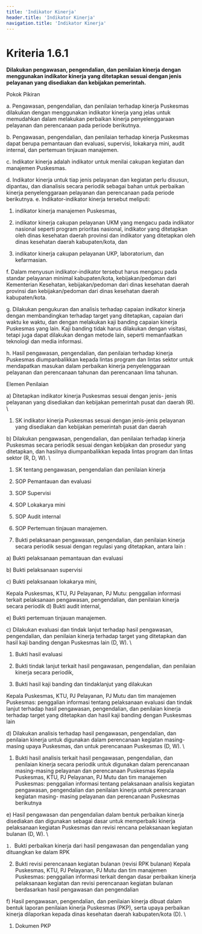 ```yaml
---
title: 'Indikator Kinerja'
header.title: 'Indikator Kinerja'
navigation.title: 'Indikator Kinerja'
---
```


# Kriteria 1.6.1 
**Dilakukan pengawasan, pengendalian, dan penilaian kinerja dengan menggunakan indikator kinerja yang ditetapkan sesuai dengan jenis pelayanan yang disediakan dan kebijakan pemerintah.** 



Pokok Pikiran 

a. Pengawasan, pengendalian, dan penilaian terhadap kinerja Puskesmas dilakukan dengan menggunakan indikator kinerja yang jelas untuk memudahkan dalam melakukan perbaikan kinerja penyelenggaraan pelayanan dan perencanaan pada periode berikutnya. 

b. Pengawasan, pengendalian, dan penilaian terhadap kinerja Puskesmas dapat berupa pemantauan dan evaluasi, supervisi, lokakarya mini, audit internal, dan pertemuan tinjauan manajemen. 

c. Indikator kinerja adalah indikator untuk menilai cakupan kegiatan dan manajemen Puskesmas. 

d. Indikator kinerja untuk tiap jenis pelayanan dan kegiatan perlu disusun, dipantau, dan dianalisis secara periodik sebagai bahan untuk perbaikan kinerja penyelenggaraan pelayanan dan perencanaan pada periode berikutnya. 
e. Indikator-indikator kinerja tersebut meliputi: 

1. indikator kinerja manajemen Puskesmas, 

2. indikator kinerja cakupan pelayanan UKM yang mengacu pada indikator nasional seperti program prioritas nasional, indikator yang ditetapkan oleh dinas kesehatan daerah provinsi dan indikator yang ditetapkan oleh dinas kesehatan daerah kabupaten/kota, dan 

3. indikator kinerja cakupan pelayanan UKP, laboratorium, dan kefarmasian. 

f. Dalam menyusun indikator-indikator tersebut harus mengacu pada standar pelayanan minimal kabupaten/kota, kebijakan/pedoman dari Kementerian Kesehatan, kebijakan/pedoman dari dinas kesehatan  	daerah 	provinsi 	dan kebijakan/pedoman dari dinas kesehatan daerah kabupaten/kota. 

g. Dilakukan pengukuran dan analisis terhadap capaian indikator kinerja dengan membandingkan terhadap target yang ditetapkan, capaian dari waktu ke waktu, dan dengan melakukan kaji banding capaian kinerja Puskesmas yang lain. Kaji banding tidak harus dilakukan dengan visitasi, tetapi juga dapat dilakukan dengan metode lain, seperti memanfaatkan teknologi dan media informasi. 

h. Hasil pengawasan, pengendalian, dan penilaian terhadap kinerja Puskesmas diumpanbalikkan kepada lintas program dan lintas sektor untuk mendapatkan masukan dalam perbaikan kinerja penyelenggaraan pelayanan dan perencanaan tahunan dan perencanaan lima tahunan. 

Elemen Penilaian 




 a) Ditetapkan indikator kinerja Puskesmas sesuai dengan jenis- jenis pelayanan yang disediakan dan kebijakan pemerintah pusat dan daerah (R).  \




1. SK indikator kinerja Puskesmas sesuai dengan jenis-jenis pelayanan yang disediakan dan kebijakan pemerintah pusat dan daerah 




 b) Dilakukan pengawasan, pengendalian, dan penilaian terhadap kinerja Puskesmas secara periodik sesuai dengan kebijakan dan prosedur yang ditetapkan, dan hasilnya diumpanbalikkan kepada lintas program dan lintas sektor (R, D, W).  \




1. SK tentang pengawasan, pengendalian dan penilaian kinerja 

2. SOP Pemantauan dan evaluasi 

3. SOP Supervisi 

4. SOP Lokakarya mini 

5. SOP Audit internal 

6. SOP Pertemuan tinjauan manajemen. 
1. Bukti pelaksanaan pengawasan, pengendalian, dan penilaian kinerja secara periodik sesuai dengan regulasi yang ditetapkan, antara lain : 

a) Bukti pelaksanaan pemantauan dan evaluasi 

b) Bukti pelaksanaan supervisi 

c) Bukti pelaksanaan lokakarya mini, 
 
Kepala Puskesmas, KTU, 
PJ Pelayanan, PJ Mutu: penggalian informasi terkait pelaksanaan pengawasan, pengendalian, dan penilaian kinerja secara periodik 
d) Bukti audit internal, 

e) Bukti pertemuan tinjauan manajemen. 




 c) Dilakukan evaluasi dan tindak lanjut terhadap hasil pengawasan, pengendalian, dan penilaian kinerja terhadap target yang ditetapkan dan hasil kaji banding dengan Puskesmas lain (D, W).  \




1. Bukti hasil evaluasi 

2. Bukti tindak lanjut terkait hasil pengawasan, pengendalian, dan penilaian kinerja secara periodik, 

3. Bukti hasil kaji banding dan tindaklanjut yang dilakukan 
 
Kepala Puskesmas, KTU, PJ Pelayanan, PJ Mutu dan tim manajemen Puskesmas: penggalian informasi tentang pelaksanaan evaluasi dan tindak lanjut terhadap hasil pengawasan, pengendalian, dan penilaian kinerja terhadap target yang ditetapkan dan hasil kaji banding dengan Puskesmas lain 




 d) Dilakukan analisis terhadap hasil pengawasan, pengendalian, dan penilaian kinerja untuk digunakan dalam perencanaan kegiatan masing- masing upaya Puskesmas, dan untuk perencanaan Puskesmas (D, W).  \




1. Bukti hasil analisis terkait hasil pengawasan, pengendalian, dan penilaian kinerja secara periodik untuk digunakan dalam perencanaan masing-masing pelayanan dan perencanaan Puskesmas 
Kepala Puskesmas, KTU, PJ Pelayanan, PJ Mutu dan tim manajemen Puskesmas: penggalian informasi tentang pelaksanaan analisis kegiatan pengawasan, pengendalian dan penilaian kinerja untuk perencanaan kegiatan masing- masing pelayanan dan perencanaan Puskesmas berikutnya 




 e) Hasil pengawasan dan pengendalian dalam bentuk perbaikan kinerja disediakan dan digunakan sebagai dasar untuk memperbaiki kinerja pelaksanaan kegiatan Puskesmas dan revisi rencana pelaksanaan kegiatan bulanan (D, W).  \


`1. `Bukti perbaikan kinerja dari hasil pengawasan dan pengendalian yang dituangkan ke dalam RPK



2. Bukti revisi perencanaan kegiatan bulanan (revisi RPK bulanan) 
Kepala Puskesmas, KTU, PJ Pelayanan, PJ Mutu dan tim manajemen Puskesmas: penggalian informasi terkait dengan dasar perbaikan kinerja pelaksanaan kegiatan dan revisi perencanaan kegiatan bulanan berdasarkan hasil pengawasan dan pengendalian 




 f) Hasil pengawasan, pengendalian, dan penilaian kinerja dibuat dalam bentuk laporan penilaian kinerja Puskesmas (PKP), serta upaya perbaikan kinerja dilaporkan kepada dinas kesehatan daerah kabupaten/kota (D).  \




1. Dokumen PKP 





